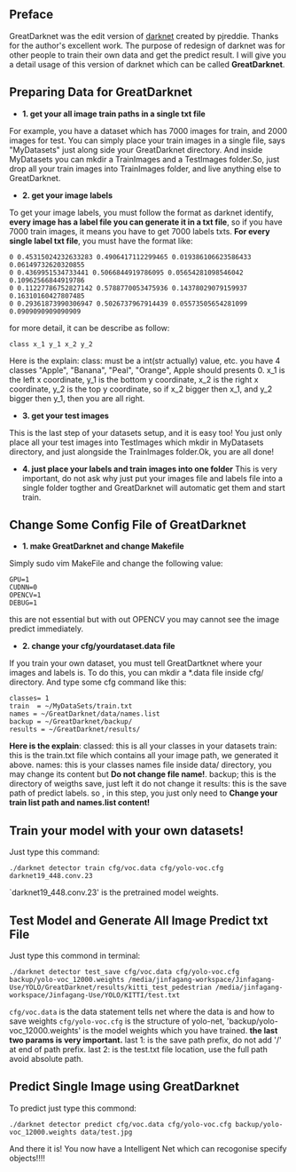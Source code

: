 ## Preface
GreatDarknet was the edit version of [darknet](http://pjreddie.com/darknet/) created by pjreddie. Thanks for the author's excellent work. The purpose of redesign of darknet was for other people to train their own data and get the predict result. I will give you a detail usage of this version of darknet which can be called **GreatDarknet**.

## Preparing Data for GreatDarknet

- **1. get your all image train paths in a single txt file**

For example, you have a dataset which has 7000 images for train, and 2000 images for test. You can simply place your train images in a single file, says "MyDatasets" just along side your GreatDarknet directory. And inside MyDatasets you can mkdir a TrainImages and a TestImages folder.So, just drop all your train images into TrainImages folder, and live anything else to GreatDarknet.

- **2. get your image labels**

To get your image labels, you must follow the format as darknet identify, **every image has a label file you can generate it in a txt file**, so if you have 7000 train images, it means you have to get 7000 labels txts. **For every single label txt file**, you must have the format like:
```
0 0.45315024232633283 0.4906417112299465 0.019386106623586433 0.06149732620320855
0 0.4369951534733441 0.5066844919786095 0.05654281098546042 0.10962566844919786
0 0.11227786752827142 0.5788770053475936 0.14378029079159937 0.16310160427807485
0 0.29361873990306947 0.5026737967914439 0.05573505654281099 0.0909090909090909
```
for more detail, it can be describe as follow:
```
class x_1 y_1 x_2 y_2
```
Here is the explain:
class: must be a int(str actually) value, etc. you have 4 classes "Apple", "Banana", "Peal", "Orange", Apple should presents 0.
x_1 is the left x coordinate, y_1 is the bottom y coordinate, x_2 is the right x coordinate, y_2 is the top y coordinate, so if x_2 bigger then x_1, and y_2 bigger then y_1, then you are all right.

- **3. get your test images**

This is the last step of your datasets setup, and it is easy too! You just only place all your test images into TestImages which mkdir in MyDatasets directory, and just alongside the TrainImages folder.Ok, you are all done!


- **4. just place your labels and train images into one folder**
This is very important, do not ask why just put your images file and labels file into a single folder togther and GreatDarknet will automatic get them and start train.

## Change Some Config File of GreatDarknet


- **1. make GreatDarknet and change Makefile**

Simply sudo vim MakeFile and change the following value:
```
GPU=1
CUDNN=0
OPENCV=1
DEBUG=1
```
this are not essential but with out OPENCV you may cannot see the image predict immediately.

- **2. change your cfg/yourdataset.data file**

If you train your own dataset, you must tell GreatDartknet where your images and labels is. To do this, you can mkdir a *.data file inside cfg/ directory. And type some cfg command like this:
```
classes= 1
train  = ~/MyDataSets/train.txt
names = ~/GreatDarknet/data/names.list
backup = ~/GreatDarknet/backup/
results = ~/GreatDarknet/results/
```
**Here is the explain**:
classed: this is all your classes in your datasets
train: this is the train.txt file which contains all your image path, we generated it above.
names: this is your classes names file inside data/ directory, you may change its content but **Do not change file name!**.
backup; this is the directory of weigths save, just left it do not change it
results: this is the save path of predict labels.
so , in this step, you just only need to **Change your train list path and names.list content!**

## Train your model with your own datasets!

Just type this command:
```
./darknet detector train cfg/voc.data cfg/yolo-voc.cfg darknet19_448.conv.23
```
`darknet19_448.conv.23' is the pretrained model weights.

## Test Model and Generate All Image Predict txt File
Just type this commond in terminal:
```
./darknet detector test_save cfg/voc.data cfg/yolo-voc.cfg backup/yolo-voc_12000.weights /media/jinfagang-workspace/Jinfagang-Use/YOLO/GreatDarknet/results/kitti_test_pedestrian /media/jinfagang-workspace/Jinfagang-Use/YOLO/KITTI/test.txt
```
`cfg/voc.data` is the data statement tells net where the data is and how to save weights
`cfg/yolo-voc.cfg` is the structure of yolo-net,
'backup/yolo-voc_12000.weights' is the model weights which you have trained.
**the last two params is very important.**
last 1: is the save path prefix, do not add '/' at end of path prefix.
last 2: is the test.txt file location, use the full path avoid absolute path.

## Predict Single Image using GreatDarknet
To predict just type this commond:
```
./darknet detector predict cfg/voc.data cfg/yolo-voc.cfg backup/yolo-voc_12000.weights data/test.jpg
```
And there it is! You now have a Intelligent Net which can recogonise specify objects!!!!
